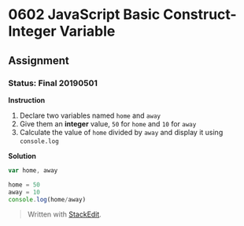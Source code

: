 # 0602 JavaScript Basic Construct- Integer Variable
## Assignment
### Status: Final 20190501

**Instruction**
 1. Declare two variables named `home` and `away`
 2. Give them an **integer** value, `50` for `home` and `10` for `away`
 3. Calculate the value of `home` divided by `away` and display it using `console.log`

**Solution**
```javascript
var home, away

home = 50
away = 10
console.log(home/away)
```

> Written with [StackEdit](https://stackedit.io/).